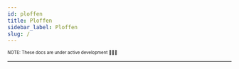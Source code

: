 ```yaml
---
id: ploffen
title: Ploffen
sidebar_label: Ploffen
slug: /
---
```


<sub><sup> NOTE: These docs are under active development 👷‍♀️👷 </sup></sub>

---